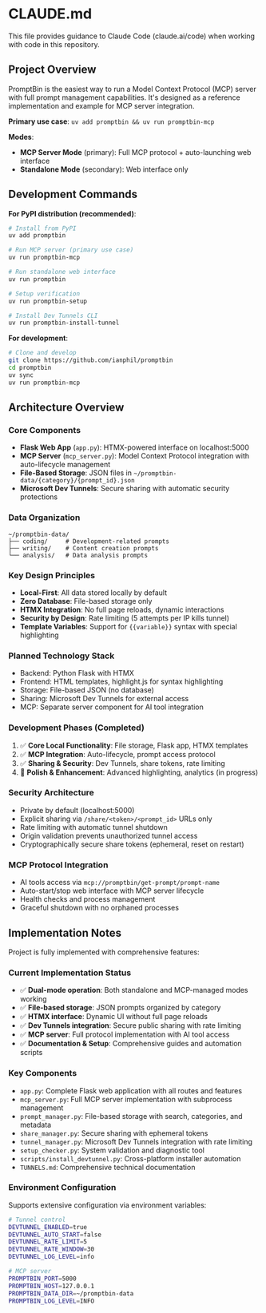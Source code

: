 # CLAUDE.md

This file provides guidance to Claude Code (claude.ai/code) when working with code in this repository.

## Project Overview

PromptBin is the easiest way to run a Model Context Protocol (MCP) server with full prompt management capabilities. It's designed as a reference implementation and example for MCP server integration.

**Primary use case**: `uv add promptbin && uv run promptbin-mcp`

**Modes**:
- **MCP Server Mode** (primary): Full MCP protocol + auto-launching web interface
- **Standalone Mode** (secondary): Web interface only

## Development Commands

**For PyPI distribution (recommended)**:
```bash
# Install from PyPI
uv add promptbin

# Run MCP server (primary use case)
uv run promptbin-mcp

# Run standalone web interface
uv run promptbin

# Setup verification
uv run promptbin-setup

# Install Dev Tunnels CLI
uv run promptbin-install-tunnel
```

**For development**:
```bash
# Clone and develop
git clone https://github.com/ianphil/promptbin
cd promptbin
uv sync
uv run promptbin-mcp
```

## Architecture Overview

### Core Components
- **Flask Web App** (`app.py`): HTMX-powered interface on localhost:5000
- **MCP Server** (`mcp_server.py`): Model Context Protocol integration with auto-lifecycle management
- **File-Based Storage**: JSON files in `~/promptbin-data/{category}/{prompt_id}.json`
- **Microsoft Dev Tunnels**: Secure sharing with automatic security protections

### Data Organization
```
~/promptbin-data/
├── coding/     # Development-related prompts
├── writing/    # Content creation prompts  
└── analysis/   # Data analysis prompts
```

### Key Design Principles
- **Local-First**: All data stored locally by default
- **Zero Database**: File-based storage only
- **HTMX Integration**: No full page reloads, dynamic interactions
- **Security by Design**: Rate limiting (5 attempts per IP kills tunnel)
- **Template Variables**: Support for `{{variable}}` syntax with special highlighting

### Planned Technology Stack
- Backend: Python Flask with HTMX
- Frontend: HTML templates, highlight.js for syntax highlighting
- Storage: File-based JSON (no database)
- Sharing: Microsoft Dev Tunnels for external access
- MCP: Separate server component for AI tool integration

### Development Phases (Completed)
1. ✅ **Core Local Functionality**: File storage, Flask app, HTMX templates
2. ✅ **MCP Integration**: Auto-lifecycle, prompt access protocol
3. ✅ **Sharing & Security**: Dev Tunnels, share tokens, rate limiting
4. 🔄 **Polish & Enhancement**: Advanced highlighting, analytics (in progress)

### Security Architecture
- Private by default (localhost:5000)
- Explicit sharing via `/share/<token>/<prompt_id>` URLs only
- Rate limiting with automatic tunnel shutdown
- Origin validation prevents unauthorized tunnel access
- Cryptographically secure share tokens (ephemeral, reset on restart)

### MCP Protocol Integration
- AI tools access via `mcp://promptbin/get-prompt/prompt-name`
- Auto-start/stop web interface with MCP server lifecycle
- Health checks and process management
- Graceful shutdown with no orphaned processes

## Implementation Notes

Project is fully implemented with comprehensive features:

### Current Implementation Status
- ✅ **Dual-mode operation**: Both standalone and MCP-managed modes working
- ✅ **File-based storage**: JSON prompts organized by category
- ✅ **HTMX interface**: Dynamic UI without full page reloads
- ✅ **Dev Tunnels integration**: Secure public sharing with rate limiting
- ✅ **MCP server**: Full protocol implementation with AI tool access
- ✅ **Documentation & Setup**: Comprehensive guides and automation scripts

### Key Components
- `app.py`: Complete Flask web application with all routes and features
- `mcp_server.py`: Full MCP server implementation with subprocess management
- `prompt_manager.py`: File-based storage with search, categories, and metadata
- `share_manager.py`: Secure sharing with ephemeral tokens
- `tunnel_manager.py`: Microsoft Dev Tunnels integration with rate limiting
- `setup_checker.py`: System validation and diagnostic tool
- `scripts/install_devtunnel.py`: Cross-platform installer automation
- `TUNNELS.md`: Comprehensive technical documentation

### Environment Configuration
Supports extensive configuration via environment variables:
```bash
# Tunnel control
DEVTUNNEL_ENABLED=true
DEVTUNNEL_AUTO_START=false
DEVTUNNEL_RATE_LIMIT=5
DEVTUNNEL_RATE_WINDOW=30
DEVTUNNEL_LOG_LEVEL=info

# MCP server
PROMPTBIN_PORT=5000
PROMPTBIN_HOST=127.0.0.1
PROMPTBIN_DATA_DIR=~/promptbin-data
PROMPTBIN_LOG_LEVEL=INFO
```
